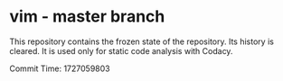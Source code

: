 # vim - master branch

This repository contains the frozen state of the repository.
Its history is cleared. It is used only for static code
analysis with Codacy.

Commit Time: 1727059803
